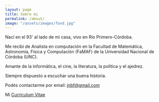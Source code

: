 ```yaml
---
layout: page
title: Sobre mi
permalink: /about/
image: "/assets/images/fond.jpg"
---
```


Nací en el 93' al lado de mi casa, vivo en Río Primero-Córdoba.

Me recibí de Analista en computación en la Facultad de Matemática, Astronomía, Física y Computación (FaMAF) de la Universidad Nacional de Córdoba (UNC).

Amante de la informática, el cine, la literatura, la política y el ajedrez.

Siempre dispuesto a escuchar una buena historia.

Podés contactarme por email: jnbf@gmail.com

Mi [Curriculum Vitae](https://drive.google.com/open?id=11_opjtuUWLhCCoa2L3WT6uUnKlYBAYdt)
